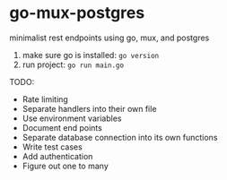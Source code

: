 # go-mux-postgres

minimalist rest endpoints using go, mux, and postgres

1. make sure go is installed: `go version`
2. run project: `go run main.go`

TODO:

- Rate limiting
- Separate handlers into their own file
- Use environment variables
- Document end points
- Separate database connection into its own functions
- Write test cases
- Add authentication
- Figure out one to many
